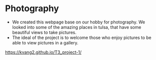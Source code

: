 # Photography
- We created this webpage base on our hobby for photography. We looked into some of the amazing places in tulsa, that have some beautiful views to take pictures. 
- The ideal of the project is to welcome those who enjoy pictures to be able to view pictures in a gallery. 

https://kvang2.github.io/T3_project-1/
